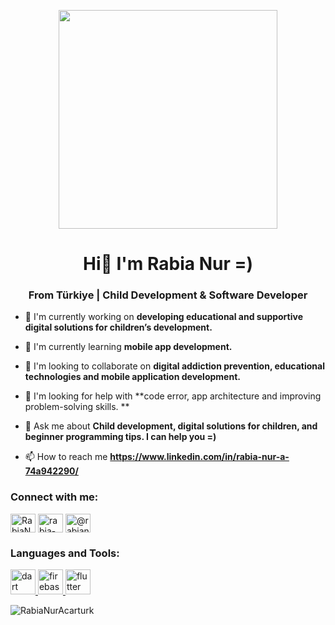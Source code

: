 <p align="center">
  <img src="https://i.imgur.com/f2u8Ew2.gif" width="350">
</p>

<h1 align="center">Hi👋 I'm Rabia Nur =)</h1>
<h3 align="center">From Türkiye | Child Development & Software Developer</h3>


- 🔭 I'm currently working on **developing educational and supportive digital solutions for children’s development.**

- 🌱 I'm currently learning **mobile app development.**

- 👯 I'm looking to collaborate on **digital addiction prevention, educational technologies and mobile application development.**

- 🤝 I'm looking for help with **code error, app architecture and improving problem-solving skills.
**

- 💬 Ask me about **Child development, digital solutions for children, and beginner programming tips. I can help you =)**

- 📫 How to reach me **https://www.linkedin.com/in/rabia-nur-a-74a942290/**

<h3 align="left">Connect with me:</h3>
<p align="left">
<a href="https://github.com/RabiaNurAcarturk" target="blank"><img align="center" src="https://raw.githubusercontent.com/rahuldkjain/github-profile-readme-generator/master/src/images/icons/Social/github.svg" alt="RabiaNurAcarturk" height="30" width="40" /></a>
<a href="https://linkedin.com/in/rabia-nur-a-74a942290" target="blank"><img align="center" src="https://raw.githubusercontent.com/rahuldkjain/github-profile-readme-generator/master/src/images/icons/Social/linked-in-alt.svg" alt="rabia-nur-a-74a942290" height="30" width="40" /></a>
<a href="https://youtube.com/@rabianur8875" target="blank"><img align="center" src="https://raw.githubusercontent.com/rahuldkjain/github-profile-readme-generator/master/src/images/icons/Social/youtube.svg" alt="@rabianur8875" height="30" width="40" /></a>
</p>

<h3 align="left">Languages and Tools:</h3>
<p align="left"> <a href="https://developer.mozilla.org/en-US/docs/Web/dart" target="_blank" rel="noreferrer"> <img src="https://skillicons.dev/icons?i=dart" alt="dart" width="40" height="40"/> </a> <a href="https://developer.mozilla.org/en-US/docs/Web/firebase" target="_blank" rel="noreferrer"> <img src="https://skillicons.dev/icons?i=firebase" alt="firebase" width="40" height="40"/> </a> <a href="https://developer.mozilla.org/en-US/docs/Web/flutter" target="_blank" rel="noreferrer"> <img src="https://skillicons.dev/icons?i=flutter" alt="flutter" width="40" height="40"/> </a></p>

<p><img align="center" src="https://streak-stats.demolab.com/?user=RabiaNurAcarturk&theme=radical" alt="RabiaNurAcarturk" /></p>
